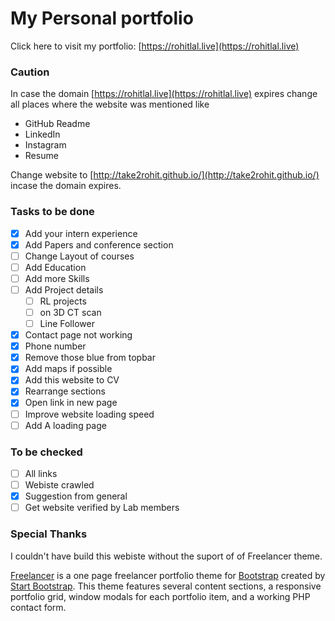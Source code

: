 # My Personal portfolio

Click here to visit my portfolio: [https://rohitlal.live](https://rohitlal.live)

### Caution

In case the domain [https://rohitlal.live](https://rohitlal.live) expires change all places where the website was mentioned like
- GitHub Readme
- LinkedIn
- Instagram
- Resume

Change website to [http://take2rohit.github.io/](http://take2rohit.github.io/) incase the domain expires.

### Tasks to be done

- [X] Add your intern experience
- [X] Add Papers and conference section
- [ ] Change Layout of courses  
- [ ] Add Education
- [ ] Add more Skills
- [ ] Add Project details
    - [ ] RL projects
    - [ ] on 3D CT scan
    - [ ] Line Follower
- [X] Contact page not working
- [X] Phone number 
- [X] Remove those blue from topbar
- [X] Add maps if possible
- [X] Add this website to CV
- [X] Rearrange sections
- [X] Open link in new page
- [ ] Improve website loading speed
- [ ] Add A loading page

### To be checked

- [ ] All links
- [ ] Webiste crawled
- [X] Suggestion from general
- [ ] Get website verified by Lab members

### Special Thanks

I couldn't have build this webiste without the suport of of Freelancer theme.

[Freelancer](http://startbootstrap.com/template-overviews/freelancer/) is a one page freelancer portfolio theme for [Bootstrap](http://getbootstrap.com/) created by [Start Bootstrap](http://startbootstrap.com/). This theme features several content sections, a responsive portfolio grid, window modals for each portfolio item, and a working PHP contact form.
